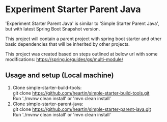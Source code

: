 # Experiment Starter Parent Java

'Experiment Starter Parent Java' is similar to 'Simple Starter Parent Java', but with latest Spring Boot Snapshot version.

This project will contain a parent project with spring boot starter and other basic dependencies that will be inherited by other projects.

This project was created based on steps outlined at below url with some modifications:
https://spring.io/guides/gs/multi-module/

## Usage and setup (Local machine)

1. Clone simple-starter-build-tools: <br>
git clone https://github.com/heartin/simple-starter-build-tools.git <br>
Run './mvnw clean install' or 'mvn clean install'
1. Clone simple-starter-parent-java: <br>
git clone https://github.com/heartin/simple-starter-parent-java.git <br>
Run './mvnw clean install' or 'mvn clean install'